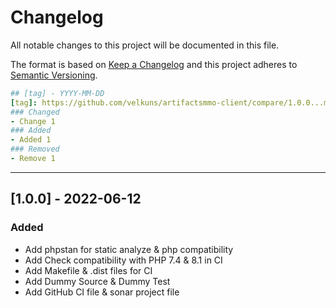 # Changelog
All notable changes to this project will be documented in this file.

The format is based on [Keep a Changelog](http://keepachangelog.com/en/1.0.0/)
and this project adheres to [Semantic Versioning](http://semver.org/spec/v2.0.0.html).

```yaml
## [tag] - YYYY-MM-DD
[tag]: https://github.com/velkuns/artifactsmmo-client/compare/1.0.0...master
### Changed
- Change 1
### Added
- Added 1
### Removed
- Remove 1
```

----


## [1.0.0] - 2022-06-12
### Added
- Add phpstan for static analyze & php compatibility
- Add Check compatibility with PHP 7.4 & 8.1 in CI
- Add Makefile & .dist files for CI
- Add Dummy Source & Dummy Test
- Add GitHub CI file & sonar project file
